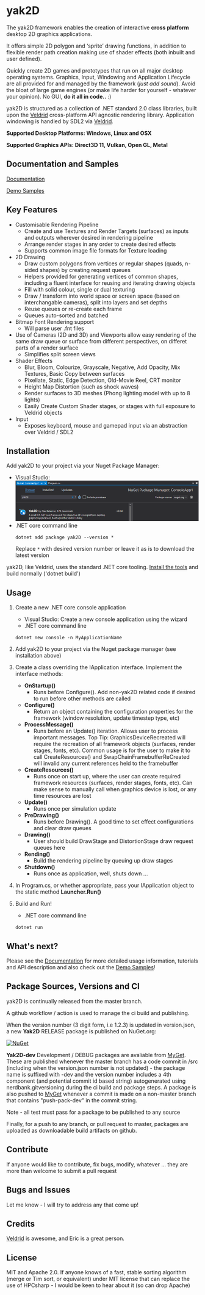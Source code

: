 # yak2D

The yak2D framework enables the creation of interactive **cross platform** desktop 2D graphics applications.

It offers simple 2D polygon and ‘sprite’ drawing functions, in addition to flexible render path creation making use of shader effects (both inbuilt and user defined).

Quickly create 2D games and prototypes that run on all major desktop operating systems. Graphics, Input, Windowing and Application Lifecycle are all provided for and managed by the framework (*just add sound*). Avoid the bloat of large game engines (or make life harder for yourself - whatever your opinion). No GUI, **do it all in code..** :)

yak2D is structured as a collection of .NET standard 2.0 class libraries, built upon the [Veldrid](https://github.com/mellinoe/veldrid) cross-platform API agnostic rendering library. Application windowing is handled by SDL2 via [Veldrid](https://github.com/mellinoe/veldrid).

**Supported Desktop Platforms: Windows, Linux and OSX**

**Supported Graphics APIs: Direct3D 11, Vulkan, Open GL, Metal**

## Documentation and Samples

[Documentation](https://alzpatz.github.io/yak2d-docs/) 

[Demo Samples](https://github.com/AlzPatz/yak2d-samples)

## Key Features
* Customisable Rendering Pipeline
    * Create and use Textures and Render Targets (surfaces) as  inputs and outputs wherever desired in rendering pipeline
    * Arrange render stages in any order to create desired effects
    * Supports common image file formats for Texture loading
* 2D Drawing
    * Draw custom polygons from vertices or regular shapes (quads, n-sided shapes) by creating request queues
    * Helpers provided for generating vertices of common shapes, including a fluent interface for reusing and iterating drawing objects
    * Fill with solid colour, single or dual texturing
    * Draw / transform into world space or screen space (based on interchangable cameras), split into layers and set depths
    * Reuse queues or re-create each frame
    * Queues auto-sorted and batched 
* Bitmap Font Rendering support
    * Will parse user .fnt files
* Use of Cameras (2D and 3D) and Viewports allow easy rendering of the same draw queue or surface from different perspectives, on differet parts of a render surface
    * Simplifies split screen views
* Shader Effects
    * Blur, Bloom, Colourize, Grayscale, Negative, Add Opacity, Mix Textures, Basic Copy between surfaces
    * Pixellate, Static, Edge Detection, Old-Movie Reel, CRT monitor 
    * Height Map Distortion (such as shock waves)
    * Render surfaces to 3D meshes (Phong lighting model with up to 8 lights)
    * Easily Create Custom Shader stages, or stages with full exposure to Veldrid objects
* Input
    * Exposes keyboard, mouse and gamepad input via an abstraction over Veldrid / SDL2

## Installation 

Add yak2D to your project via your Nuget Package Manager:
* Visual Studio:
    ![Search via Visual Studio](.github/nuget_vs.png?raw=true)
* .NET core command line
    ```shell
    dotnet add package yak2D --version *
    ```
    Replace `*` with desired version number or leave it as is to download the latest version

yak2D, like Veldrid, uses the standard .NET core tooling. [Install the tools](https://www.microsoft.com/net/download/core) and build normally ('dotnet build')

## Usage 

1. Create a new .NET core console application
    * Visual Studio:
    Create a new console application using the wizard
    * .NET core command line 
    ```shell
    dotnet new console -n MyApplicationName
    ```
    
2. Add yak2D to your project via the Nuget package manager (see installation above)

3. Create a class overriding the IApplication interface. Implement the interface methods: 
    * **OnStartup()**
      - Runs before Configure(). Add non-yak2D related code if desired to run before other methods are called
    * **Configure()**
      - Return an object containing the configuration properties for the framework (window resolution, update timestep type, etc)
    * **ProcessMessage()**
      - Runs before an Update() iteration. Allows user to process important messages. Top Tip: GraphicsDeviceRecreated will require the recreation of all framework objects (surfaces, render stages, fonts, etc). Common usage is for the user to make it to call CreateResources() and SwapChainFramebufferReCreated will invalid any current references held to the framebuffer
    * **CreateResources()**
      - Runs once on start up, where the user can create required framework resources (surfaces, render stages, fonts, etc). Can make sense to manually call when graphics device is lost, or any time resources are lost
    * **Update()**
      - Runs once per simulation update
    * **PreDrawing()**
      - Runs before Drawing(). A good time to set effect configurations and clear draw queues  
    * **Drawing()**
      - User should build DrawStage and DistortionStage draw request queues here
    * **Rending()**
      - Build the rendering pipeline by queuing up draw stages
    * **Shutdown()**
      - Runs once as application, well, shuts down ...
    
4. In Program.cs, or whether appropriate, pass your IApplication object to the static method **Launcher.Run()**

5. Build and Run!
    * .NET core command line
    ```shell
    dotnet run
    ```

## What's next?

Please see the [Documentation](https://alzpatz.github.io/yak2d-docs/) for more detailed usage information, tutorials and API description and also check out the [Demo Samples](https://github.com/AlzPatz/yak2d-samples)!

## Package Sources, Versions and CI

yak2D is continually released from the master branch.

A github workflow / action is used to manage the ci build and publishing.

When the version number (3 digit form, i.e 1.2.3) is updated in version.json, a new **Yak2D** RELEASE package is published on NuGet.org:

[![NuGet](https://img.shields.io/nuget/v/yak2d.svg)](https://www.nuget.org/packages/Yak2D/)

**Yak2D-dev** Development / DEBUG packages are avaliable from [MyGet](https://www.myget.org/feed/Packages/yak2d-dev). These are published whenever the master branch has a code commit in /src (including when the version.json number is not updated) - the package name is suffixed with -dev and the version number includes a 4th component (and potential commit id based string) autogenerated using nerdbank.gitversioning during the ci build and package steps. A package is also pushed to [MyGet](https://www.myget.org/feed/Packages/yak2d-dev) whenever a commit is made on a non-master branch that contains "push-pack-dev" in the commit string. 

Note - all test must pass for a package to be published to any source

Finally, for a push to any branch, or pull request to master, packages are uploaded as downloadable build artifacts on github.

## Contribute

If anyone would like to contribute, fix bugs, modify, whatever ... they are more than welcome to submit a pull request

## Bugs and Issues

Let me know - I will try to address any that come up!

## Credits

[Veldrid](https://github.com/mellinoe/veldrid) is awesome, and Eric is a great person.

## License

MIT and Apache 2.0. If anyone knows of a fast, stable sorting algorithm (merge or Tim sort, or equivalent) under MIT license that can replace the use of HPCsharp - I would be keen to hear about it (so can drop Apache)
